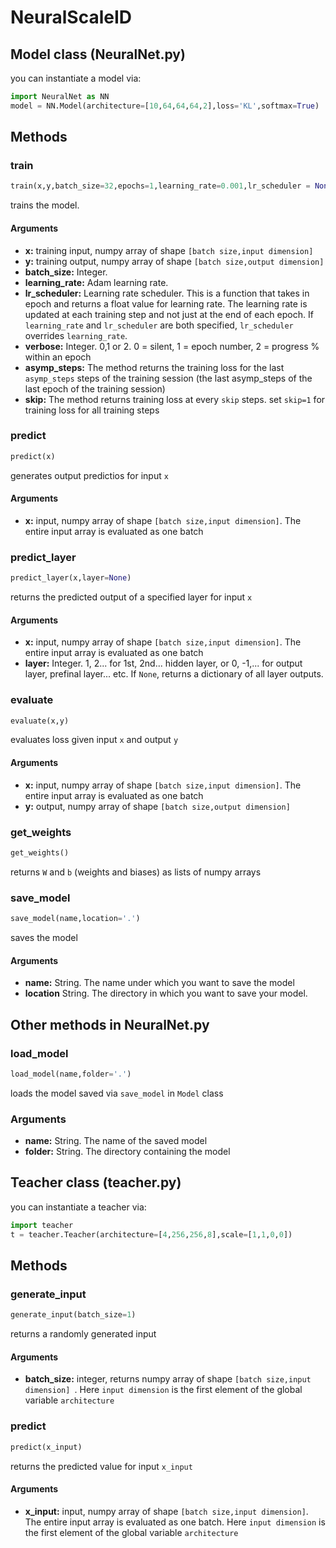 # NeuralScaleID
## Model class (NeuralNet.py)
you can instantiate a model via:
```python
import NeuralNet as NN
model = NN.Model(architecture=[10,64,64,64,2],loss='KL',softmax=True)
```
## Methods
### train
```python
train(x,y,batch_size=32,epochs=1,learning_rate=0.001,lr_scheduler = None,verbose=2,asymp_steps=1000,skip=100)
```
trains the model.
#### Arguments
* **x:** training input, numpy array of shape ```[batch size,input dimension] ```
* **y:** training output, numpy array of shape ```[batch size,output dimension]```
* **batch_size:** Integer.
* **learning_rate:** Adam learning rate.
* **lr_scheduler:** Learning rate scheduler. This is a function that takes in epoch and returns a float value for learning rate. The learning rate is updated at each training step and not just at the end of each epoch. If ```learning_rate``` and ```lr_scheduler``` are both specified, ```lr_scheduler``` overrides ```learning_rate```.
* **verbose:** Integer. 0,1 or 2. 0 = silent, 1 = epoch number, 2 = progress % within an epoch
* **asymp_steps:** The method returns the training loss for the last ```asymp_steps``` steps of the training session (the last asymp_steps of the last epoch of the training session)
* **skip:** The method returns training loss at every ```skip``` steps. set ```skip=1``` for training loss for all training steps
### predict
```python
predict(x)
```
generates output predictios for input ```x```
#### Arguments
* **x:** input, numpy array of shape ```[batch size,input dimension]```. The entire input array is evaluated as one batch

### predict_layer
```python
predict_layer(x,layer=None)
```
returns the predicted output of a specified layer for input ```x```
#### Arguments
* **x:** input, numpy array of shape ```[batch size,input dimension]```. The entire input array is evaluated as one batch
* **layer:** Integer. 1, 2... for 1st, 2nd... hidden layer, or 0, -1,... for output layer, prefinal layer... etc. If ```None```, returns a dictionary of all layer outputs. 

### evaluate
```python
evaluate(x,y)
```
evaluates loss given input ```x``` and output ```y```
#### Arguments
* **x:** input, numpy array of shape ```[batch size,input dimension]```. The entire input array is evaluated as one batch
* **y:** output, numpy array of shape ```[batch size,output dimension]```

### get_weights
```python
get_weights()
```
returns ```W``` and ```b``` (weights and biases) as lists of numpy arrays

### save_model
```python
save_model(name,location='.')
```
saves the model
#### Arguments
* **name:** String. The name under which you want to save the model
* **location** String. The directory in which you want to save your model.

## Other methods in NeuralNet.py
### load_model
```python
load_model(name,folder='.')
```
loads the model saved via ```save_model``` in ```Model``` class
### Arguments
* **name:** String. The name of the saved model
* **folder:** String. The directory containing the model

## Teacher class (teacher.py)
you can instantiate a teacher via:
```python
import teacher
t = teacher.Teacher(architecture=[4,256,256,8],scale=[1,1,0,0])
```
## Methods
### generate_input
```python
generate_input(batch_size=1)
```
returns a randomly generated input
#### Arguments
* **batch_size:** integer, returns numpy array of shape ```[batch size,input dimension] ```. Here ```input dimension``` is the first element of the global variable ```architecture```

### predict
```python
predict(x_input)
```
returns the predicted value for input ```x_input```
#### Arguments
* **x_input:** input, numpy array of shape ```[batch size,input dimension]```. The entire input array is evaluated as one batch. Here ```input dimension``` is the first element of the global variable ```architecture```

